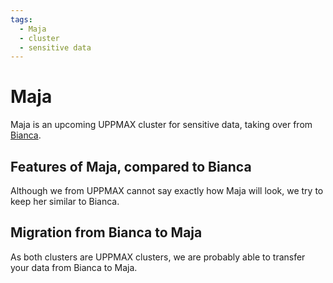 ```yaml
---
tags:
  - Maja
  - cluster
  - sensitive data
---
```


# Maja

Maja is an upcoming UPPMAX cluster for sensitive data,
taking over from [Bianca](bianca.md).

## Features of Maja, compared to Bianca

Although we from UPPMAX cannot say exactly how Maja will look,
we try to keep her similar to Bianca.

## Migration from Bianca to Maja

As both clusters are UPPMAX clusters,
we are probably able to transfer your data from Bianca
to Maja.
